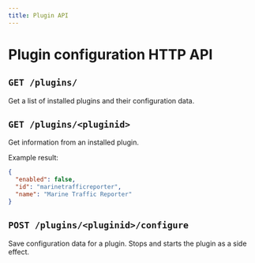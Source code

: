 ```yaml
---
title: Plugin API
---
```


# Plugin configuration HTTP API

## `GET /plugins/`

Get a list of installed plugins and their configuration data.

## `GET /plugins/<pluginid>`

Get information from an installed plugin.

Example result:
```json
{
  "enabled": false,
  "id": "marinetrafficreporter",
  "name": "Marine Traffic Reporter"
}
```

## `POST /plugins/<pluginid>/configure`

Save configuration data for a plugin. Stops and starts the plugin as a side effect.
